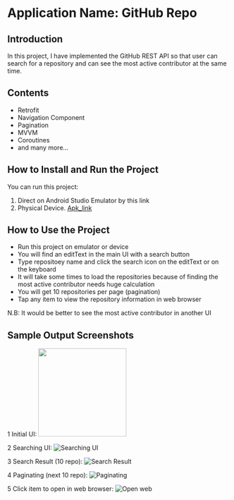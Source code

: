 # Application Name: GitHub Repo

## Introduction

In this project, I have implemented the GitHub REST API so that user can search for a repository and can see the most active contributor at the same time.

## Contents

* Retrofit
* Navigation Component
* Pagination
* MVVM
* Coroutines
* and many more...

## How to Install and Run the Project

You can run this project:

1. Direct on Android Studio Emulator by this link
2. Physical Device. [Apk_link](https://drive.google.com/file/d/1YfojhbgxeCb8anExtJmMJTVpmJSOGXip/view?usp=sharing)

## How to Use the Project

* Run this project on emulator or device
* You will find an editText in the main UI with a search button
* Type repositoey name and click the search icon on the editText or on the keyboard
* It will take some times to load the repositories because of finding the most active contributor needs huge calculation
* You will get 10 repositories per page (pagination)
* Tap any item to view the repository information in web browser

N.B: It would be better to see the most active contributor in another UI

## Sample Output Screenshots
1 Initial UI: 
<img src="https://firebasestorage.googleapis.com/v0/b/kitbag-ca2b0.appspot.com/o/personal%2F1.png?alt=media&token=5ae17c04-4caf-438a-8df7-39b927669200" width="200">

2 Searching UI: 
![Searching UI](https://firebasestorage.googleapis.com/v0/b/kitbag-ca2b0.appspot.com/o/personal%2F2.png?alt=media&token=30e9200d-9269-414b-82cd-b4be33fdeaa5 "Searching for repositories")

3 Search Result (10 repo): 
![Search Result](https://firebasestorage.googleapis.com/v0/b/kitbag-ca2b0.appspot.com/o/personal%2F3.png?alt=media&token=4a95a3ff-79da-4bdb-836d-defdb29cbf2c "Search Result")

4 Paginating (next 10 repo): 
![Paginating](https://firebasestorage.googleapis.com/v0/b/kitbag-ca2b0.appspot.com/o/personal%2F4.png?alt=media&token=7736bd34-ddbe-47dd-9f7b-0b501f1ff270 "Paginating for next 10 repositories")

5 Click item to open in web browser: 
![Open web](https://firebasestorage.googleapis.com/v0/b/kitbag-ca2b0.appspot.com/o/personal%2F5.png?alt=media&token=e75b0dce-3371-45f0-99d3-f2e7051cc821 "Click item to open in web browser")
